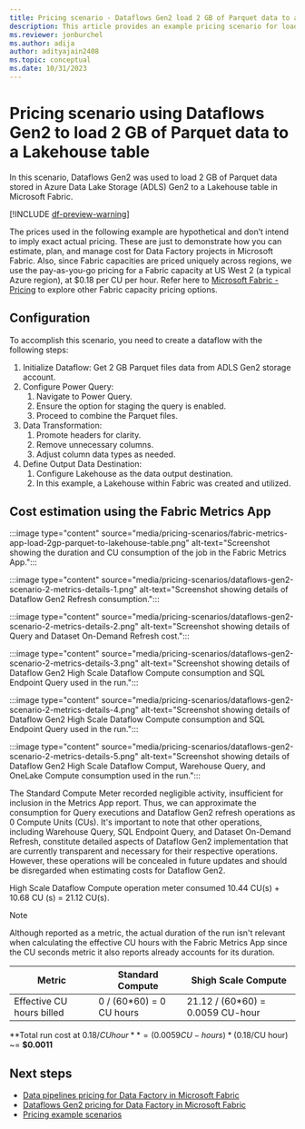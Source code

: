 ```yaml
---
title: Pricing scenario - Dataflows Gen2 load 2 GB of Parquet data to a Lakehouse table
description: This article provides an example pricing scenario for loading 2 GB of Parquet data to a Lakehouse Table using Dataflows Gen2 for Data Factory in Microsoft Fabric.
ms.reviewer: jonburchel
ms.author: adija
author: adityajain2408
ms.topic: conceptual
ms.date: 10/31/2023
---
```


# Pricing scenario using Dataflows Gen2 to load 2 GB of Parquet data to a Lakehouse table

In this scenario, Dataflows Gen2 was used to load 2 GB of Parquet data stored in Azure Data Lake Storage (ADLS) Gen2 to a Lakehouse table in Microsoft Fabric.

[!INCLUDE [df-preview-warning](includes/data-factory-preview-warning.md)]

The prices used in the following example are hypothetical and don’t intend to imply exact actual pricing. These are just to demonstrate how you can estimate, plan, and manage cost for Data Factory projects in Microsoft Fabric. Also, since Fabric capacities are priced uniquely across regions, we use the pay-as-you-go pricing for a Fabric capacity at US West 2 (a typical Azure region), at $0.18 per CU per hour. Refer here to [Microsoft Fabric - Pricing](https://azure.microsoft.com/pricing/details/microsoft-fabric/) to explore other Fabric capacity pricing options.

## Configuration

To accomplish this scenario, you need to create a dataflow with the following steps:

1. Initialize Dataflow: Get 2 GB Parquet files data from ADLS Gen2 storage account.
1. Configure Power Query:
   1. Navigate to Power Query.
   1. Ensure the option for staging the query is enabled.
   1. Proceed to combine the Parquet files.
1. Data Transformation:
   1. Promote headers for clarity.
   1. Remove unnecessary columns.
   1. Adjust column data types as needed.
1. Define Output Data Destination:
   1. Configure Lakehouse as the data output destination.
   1. In this example, a Lakehouse within Fabric was created and utilized.

## Cost estimation using the Fabric Metrics App

:::image type="content" source="media/pricing-scenarios/fabric-metrics-app-load-2gp-parquet-to-lakehouse-table.png" alt-text="Screenshot showing the duration and CU consumption of the job in the Fabric Metrics App.":::

:::image type="content" source="media/pricing-scenarios/dataflows-gen2-scenario-2-metrics-details-1.png" alt-text="Screenshot showing details of Dataflow Gen2 Refresh consumption.":::

:::image type="content" source="media/pricing-scenarios/dataflows-gen2-scenario-2-metrics-details-2.png" alt-text="Screenshot showing details of Query and Dataset On-Demand Refresh cost.":::

:::image type="content" source="media/pricing-scenarios/dataflows-gen2-scenario-2-metrics-details-3.png" alt-text="Screenshot showing details of Dataflow Gen2 High Scale Dataflow Compute consumption and SQL Endpoint Query used in the run.":::

:::image type="content" source="media/pricing-scenarios/dataflows-gen2-scenario-2-metrics-details-4.png" alt-text="Screenshot showing details of Dataflow Gen2 High Scale Dataflow Compute consumption and SQL Endpoint Query used in the run.":::

:::image type="content" source="media/pricing-scenarios/dataflows-gen2-scenario-2-metrics-details-5.png" alt-text="Screenshot showing details of Dataflow Gen2 High Scale Dataflow Comput, Warehouse Query, and OneLake Compute consumption used in the run.":::

The Standard Compute Meter recorded negligible activity, insufficient for inclusion in the Metrics App report. Thus, we can approximate the consumption for Query executions and Dataflow Gen2 refresh operations as 0 Compute Units (CUs). It's important to note that other operations, including Warehouse Query, SQL Endpoint Query, and Dataset On-Demand Refresh, constitute detailed aspects of Dataflow Gen2 implementation that are currently transparent and necessary for their respective operations. However, these operations will be concealed in future updates and should be disregarded when estimating costs for Dataflow Gen2.

High Scale Dataflow Compute operation meter consumed 10.44 CU(s) + 10.68 CU (s) = 21.12 CU(s).

> [!NOTE]
> Although reported as a metric, the actual duration of the run isn't relevant when calculating the effective CU hours with the Fabric Metrics App since the CU seconds metric it also reports already accounts for its duration.

|Metric  |Standard Compute | Shigh Scale Compute  |
|---------|---------|---------|
|Effective CU hours billed | 0 / (60*60) = 0  CU hours | 21.12 / (60*60) = 0.0059 CU-hour |

**Total run cost at $0.18/CU hour** = (0.0059 CU-hours) * ($0.18/CU hour) ~= **$0.0011**

## Next steps

- [Data pipelines pricing for Data Factory in Microsoft Fabric](pricing-pipelines.md)
- [Dataflows Gen2 pricing for Data Factory in Microsoft Fabric](pricing-dataflows-gen2.md)
- [Pricing example scenarios](pricing-overview.md#pricing-examples)
